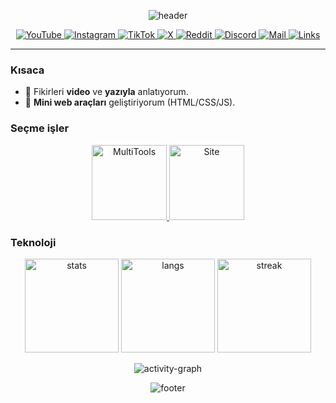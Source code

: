 <!-- header (animated) -->
<p align="center">
  <img src="https://capsule-render.vercel.app/api?type=waving&color=gradient&height=220&section=header&text=Onur%20Çelik%20•%20uzaylul&fontSize=44&fontAlign=50&fontAlignY=38&animation=twinkling" alt="header"/>
</p>

<!-- socials (SVG icons white) -->
<p align="center">
  <a href="https://youtube.com/@uzaylul" title="YouTube">
    <img src="https://img.shields.io/badge/-_-0f172a?style=for-the-badge&logo=youtube&logoColor=ffffff&labelColor=0f172a" alt="YouTube" />
  </a>
  <a href="https://instagram.com/uzaylul" title="Instagram">
    <img src="https://img.shields.io/badge/-_-0f172a?style=for-the-badge&logo=instagram&logoColor=ffffff&labelColor=0f172a" alt="Instagram" />
  </a>
  <a href="https://tiktok.com/@uzaylul" title="TikTok">
    <img src="https://img.shields.io/badge/-_-0f172a?style=for-the-badge&logo=tiktok&logoColor=ffffff&labelColor=0f172a" alt="TikTok" />
  </a>
  <a href="https://x.com/uzaylul" title="X">
    <img src="https://img.shields.io/badge/-_-0f172a?style=for-the-badge&logo=x&logoColor=ffffff&labelColor=0f172a" alt="X" />
  </a>
  <a href="https://reddit.com/r/uzaylul" title="Reddit">
    <img src="https://img.shields.io/badge/-_-0f172a?style=for-the-badge&logo=reddit&logoColor=ffffff&labelColor=0f172a" alt="Reddit" />
  </a>
  <a href="https://discord.gg/R7q9pbBn9p" title="Discord">
    <img src="https://img.shields.io/badge/-_-0f172a?style=for-the-badge&logo=discord&logoColor=ffffff&labelColor=0f172a" alt="Discord" />
  </a>
  <a href="mailto:onurcelikmail@proton.me" title="E-posta">
    <img src="https://img.shields.io/badge/Contact-Email-6d28d9?style=for-the-badge" alt="Mail"/>
  </a>
  <a href="https://linkler.uzaylul.com/" title="Tüm linkler">
    <img src="https://img.shields.io/badge/All%20Links-here-0ea5e9?style=for-the-badge" alt="Links"/>
  </a>
</p>

---

### Kısaca
- 🎥 Fikirleri **video** ve **yazıyla** anlatıyorum.
- 🧰 **Mini web araçları** geliştiriyorum (HTML/CSS/JS).

### Seçme işler
<p align="center">
  <a href="https://github.com/uzaylul/MultiTools">
    <img height="120" src="https://github-readme-stats.vercel.app/api/pin/?username=uzaylul&repo=MultiTools&theme=transparent" alt="MultiTools"/>
  </a>
  <a href="https://github.com/uzaylul/uzaylul.github.io">
    <img height="120" src="https://github-readme-stats.vercel.app/api/pin/?username=uzaylul&repo=uzaylul.github.io&theme=transparent" alt="Site"/>
  </a>
</p>

### Teknoloji

<!-- stats / streak -->
<p align="center">
  <img height="150" src="https://github-readme-stats.vercel.app/api?username=uzaylul&show_icons=true&theme=transparent&hide_title=true" alt="stats"/>
  <img height="150" src="https://github-readme-stats.vercel.app/api/top-langs/?username=uzaylul&layout=compact&theme=transparent" alt="langs"/>
  <img height="150" src="https://streak-stats.demolab.com?user=uzaylul&theme=transparent" alt="streak"/>
</p>

<!-- activity graph (animated-ish) -->
<p align="center">
  <img src="https://github-readme-activity-graph.vercel.app/graph?username=uzaylul&theme=github-compact&radius=8&area=true" alt="activity-graph"/>
</p>

<!-- footer wave -->
<p align="center">
  <img src="https://capsule-render.vercel.app/api?type=waving&color=gradient&height=120&section=footer" alt="footer"/>
</p>

<!-- Optional: Contribution Snake (etkinleştirmek için Actions ekleyin)
<img src="https://raw.githubusercontent.com/uzaylul/uzaylul/output/snake.svg" alt="snake"/>
-->
